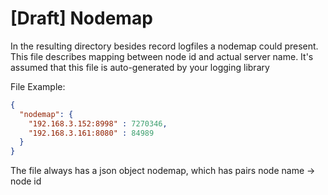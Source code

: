 # [Draft] Nodemap 
In the resulting directory besides record logfiles a nodemap could present.
This file describes mapping between node id and actual server name.
It's assumed that this file is auto-generated by your logging library

File Example:
```json
{
  "nodemap": {
    "192.168.3.152:8998" : 7270346,
    "192.168.3.161:8080" : 84989
  }
}
```

The file always has a json object nodemap, which has pairs node name -> node id 